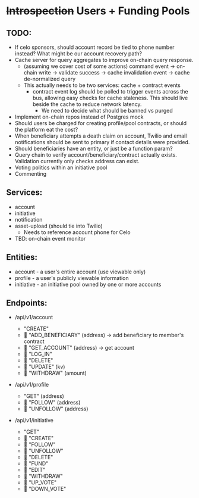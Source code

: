 # ~~Introspection~~ Users + Funding Pools

## TODO:

- If celo sponsors, should account record be tied to phone number instead? What might be our account recovery path?
- Cache server for query aggregates to improve on-chain query response.
    - (assuming we cover cost of some actions) command event -> on-chain write -> validate success -> cache invalidation event -> cache de-normalized query
    - This actually needs to be two services: cache + contract events
      - contract event log should be polled to trigger events across the bus, allowing easy checks for cache staleness. This should live beside the cache to reduce network latency.
        - We need to decide what should be banned vs purged
- Implement on-chain repos instead of Postgres mock
- Should users be charged for creating profile/pool contracts, or should the platform eat the cost?
- When beneficiary attempts a death claim on account, Twilio and email notifications should be sent to primary if contact details were provided.
- Should beneficiaries have an entity, or just be a function param?
- Query chain to verify account/beneficiary/contract actually exists. Validation currently only checks address can exist.
- Voting politics within an initiative pool
- Commenting

## Services:

- account
- initiative
- notification
- asset-upload (should tie into Twilio)
    - Needs to reference account phone for Celo
- TBD: on-chain event monitor

## Entities:

- account - a user's entire account (use viewable only)
- profile - a user's publicly viewable information
- initiative - an initiative pool owned by one or more accounts

## Endpoints:

- /api/v1/account

  - "CREATE"
  - 🔐 "ADD_BENEFICIARY" (address) -> add beneficiary to member's contract
  - 🔐 "GET_ACCOUNT" (address) -> get account
  - 🔐 "LOG_IN"
  - 🔐 "DELETE"
  - 🔐 "UPDATE" (kv)
  - 🔐 "WITHDRAW" (amount)

- /api/v1/profile

  - "GET" (address)
  - 🔐 "FOLLOW" (address)
  - 🔐 "UNFOLLOW" (address)

- /api/v1/initiative

  - "GET"
  - 🔐 "CREATE"
  - 🔐 "FOLLOW"
  - 🔐 "UNFOLLOW"
  - 🔐 "DELETE"
  - 🔐 "FUND"
  - 🔐 "EDIT"
  - 🔐 "WITHDRAW"
  - 🔐 "UP_VOTE"
  - 🔐 "DOWN_VOTE"
